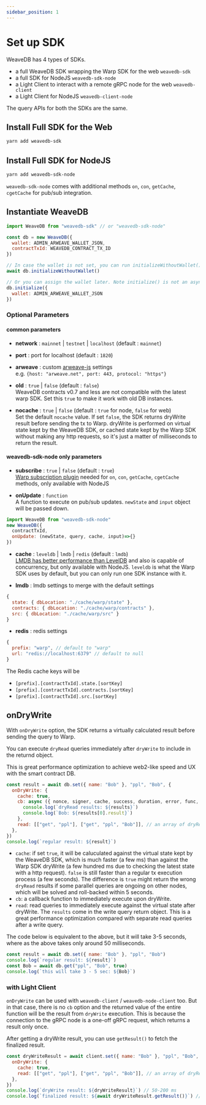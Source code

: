```yaml
---
sidebar_position: 1
---
```

# Set up SDK

WeaveDB has 4 types of SDKs.
- a full WeaveDB SDK wrapping the Warp SDK for the web `weavedb-sdk`
- a full SDK for NodeJS `weavedb-sdk-node`
- a Light Client to interact with a remote gRPC node for the web `weavedb-client`
- a Light Client for NodeJS `weavedb-client-node`


The query APIs for both the SDKs are the same.

## Install Full SDK for the Web

```bash
yarn add weavedb-sdk
```

## Install Full SDK for NodeJS

```bash
yarn add weavedb-sdk-node
```
`weavedb-sdk-node` comes with additional methods `on`, `con`, `getCache`, `cgetCache` for pub/sub integration.

## Instantiate WeaveDB

```js
import WeaveDB from "weavedb-sdk" // or "weavedb-sdk-node"

const db = new WeaveDB({
  wallet: ADMIN_ARWEAVE_WALLET_JSON,
  contractTxId: WEAVEDB_CONTRACT_TX_ID
})

// In case the wallet is not set, you can run initializeWithoutWallet() after the instantiation.
await db.initializeWithoutWallet()

// Or you can assign the wallet later. Note initialize() is not an async-function.
db.initialize({
  wallet: ADMIN_ARWEAVE_WALLET_JSON
})
```

### Optional Parameters

#### common parameters

- **network** : `mainnet` | `testnet` | `localhost` (default : `mainnet`)

- **port** : port for localhost  (default : `1820`)

- **arweave** : custom [arweave-js](https://github.com/ArweaveTeam/arweave-js) settings  
e.g. `{host: "arweave.net", port: 443, protocol: "https"}`

- **old** : `true` | `false` (default : `false`)  
WeaveDB contracts v0.7 and less are not compatible with the latest warp SDK. Set this `true` to make it work with old DB instances.

- **nocache** : `true` | `false` (default : `true` for node, `false` for web)  
Set the default `nocache` value. If set `false`, the SDK returns dryWrite result before sending the tx to Warp. dryWrite is performed on virtual state kept by the WeaveDB SDK, or cached state kept by the Warp SDK without making any http requests, so it's just a matter of milliseconds to return the result.

#### weavedb-sdk-node only parameters

- **subscribe** : `true` | `false` (default : `true`)  
[Warp subscription plugin](https://github.com/warp-contracts/warp-contracts-plugins/tree/main/warp-contracts-plugin-subscription) needed for `on`, `con`, `getCache`, `cgetCache` methods, only available with NodeJS

- **onUpdate** : `function`   
A function to execute on pub/sub updates. `newState` and `input` object will be passed down.

```js
import WeaveDB from "weavedb-sdk-node" 
new WeaveDB({
  contractTxId,
  onUpdate: (newState, query, cache, input)=>{}
})
```

- **cache** : `leveldb` | `lmdb` | `redis` (default : `lmdb`)  
[LMDB has better performance than LevelDB](https://mozilla.github.io/firefox-browser-architecture/text/0017-lmdb-vs-leveldb.html) and also is capable of concurrency, but only available with NodeJS. `leveldb` is what the Warp SDK uses by default, but you can only run one SDK instance with it.

- **lmdb** : lmdb settings to merge with the default settings  

```js
{
  state: { dbLocation: "./cache/warp/state" },
  contracts: { dbLocation: "./cache/warp/contracts" },
  src: { dbLocation: "./cache/warp/src" }
}
````

- **redis** : redis settings  

```js
{
  prefix: "warp", // default to "warp"
  url: "redis://localhost:6379" // default to null
}
```
The Redis cache keys will be

- `[prefix].[contractTxId].state.[sortKey]`
- `[prefix].[contractTxId].contracts.[sortKey]`
- `[prefix].[contractTxId].src.[sortKey]`

## onDryWrite

With `onDryWrite` option, the SDK returns a virtually calculated result before sending the query to Warp.

You can execute `dryRead` queries immediately after `dryWrite` to include in the returnd object.

This is great performance optimization to achieve web2-like speed and UX with the smart contract DB.

```js
const result = await db.set({ name: "Bob" }, "ppl", "Bob", {
  onDryWrite: {
    cache: true,
    cb: async ({ nonce, signer, cache, success, duration, error, func, state, results }) => {
	  console.log(`dryRead results: ${results}`)
	  console.log(`Bob: ${results[0].result}`)
	},
    read: [["get", "ppl"], ["get", "ppl", "Bob"]], // an array of dryRead queries
  },
})
console.log(`regular result: ${result}`)
```

- `cache`: if set `true`, it will be caluculated against the virtual state kept by the WeaveDB SDK, which is much faster (a few ms) than against the Warp SDK dryWrite (a few hundred ms due to checking the latest state with a http request). `false` is still faster than a regular tx execution process (a few seconds). The difference is `true` might return the wrong `dryRead` results if some parallel queries are ongoing on other nodes, which will be solved and roll-backed within 5 seconds.
- `cb`: a callback function to immediately execute upon dryWrite.
- `read`: read queries to immediately execute against the virtual state after dryWrite. The `results` come in the write query return object. This is a great performance optimization compared with separate read queries after a write query.

The code below is equivalent to the above, but it will take 3-5 seconds, where as the above takes only around 50 milliseconds.

```js
const result = await db.set({ name: "Bob" }, "ppl", "Bob")
console.log(`regular result: ${result}`)
const Bob = await db.get("ppl", "Bob", true)
console.log(`this will take 3 - 5 sec: ${Bob}`)
```

### with Light Client

`onDryWrite` can be used with `weavedb-client` / `weavedb-node-client` too. But in that case, there is no `cb` option and the returned value of the entire function will be the result from `dryWrite` execution. This is because the connection to the gRPC node is a one-off gRPC request, which returns a result only once.

After getting a dryWrite result, you can use `getResult()` to fetch the finalized result.

```js
const dryWriteResult = await client.set({ name: "Bob" }, "ppl", "Bob", {
  onDryWrite: {
    cache: true,
    read: [["get", "ppl"], ["get", "ppl", "Bob"]], // an array of dryRead queries
  },
})
console.log(`dryWrite result: ${dryWriteResult}`) // 50-200 ms
console.log(`finalized result: ${await dryWriteResult.getResult()}`) // 3-4 sec
```

